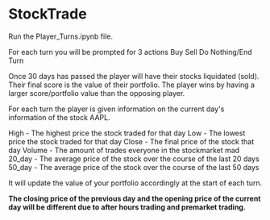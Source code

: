 ﻿# StockTrade
Run the Player_Turns.ipynb file.

For each turn you will be prompted for 3 actions
Buy
Sell
Do Nothing/End Turn

Once 30 days has passed the player will have their stocks liquidated (sold).
Their final score is the value of their portfolio.
The player wins by having a larger score/portfolio value than the opposing player.

For each turn the player is given information on the current day's information of the stock AAPL.

High - The highest price the stock traded for that day
Low  - The lowest price the stock traded for that day
Close - The final price of the stock that day
Volume - The amount of trades everyone in the stockmarket mad
20_day - The average price of the stock over the course of the last 20 days
50_day - The average price of the stock over the course of the last 50 days

It will update the value of your portfolio accordingly at the start of each turn.

**The closing price of the previous day and the opening price of the current day will be different due to after hours trading and premarket trading.**
